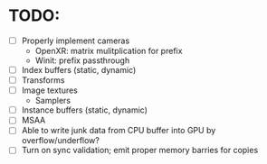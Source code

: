 # TODO:
- [ ] Properly implement cameras
    * OpenXR: matrix mulitplication for prefix
    * Winit: prefix passthrough
- [ ] Index buffers (static, dynamic)
- [ ] Transforms
- [ ] Image textures
    * Samplers
- [ ] Instance buffers (static, dynamic)
- [ ] MSAA
- [ ] Able to write junk data from CPU buffer into GPU by overflow/underflow?
- [ ] Turn on sync validation; emit proper memory barries for copies